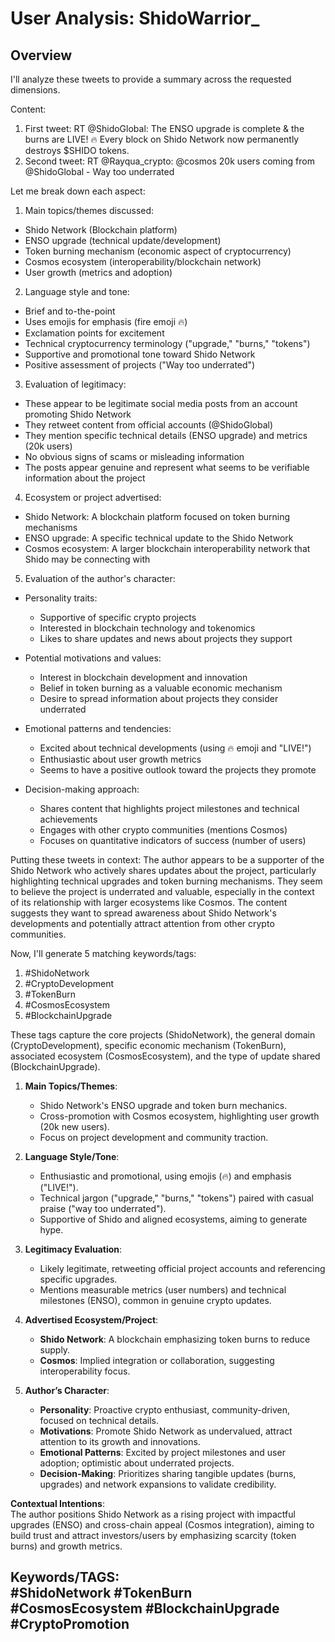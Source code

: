 # User Analysis: ShidoWarrior_

## Overview

<think>
I'll analyze these tweets to provide a summary across the requested dimensions.

Content:
1. First tweet: RT @ShidoGlobal: The ENSO upgrade is complete & the burns are LIVE! 🔥 Every block on Shido Network now permanently destroys $SHIDO tokens.
2. Second tweet: RT @Rayqua_crypto: @cosmos 20k users coming from @ShidoGlobal - Way too underrated

Let me break down each aspect:

1. Main topics/themes discussed:
- Shido Network (Blockchain platform)
- ENSO upgrade (technical update/development)
- Token burning mechanism (economic aspect of cryptocurrency)
- Cosmos ecosystem (interoperability/blockchain network)
- User growth (metrics and adoption)

2. Language style and tone:
- Brief and to-the-point
- Uses emojis for emphasis (fire emoji 🔥)
- Exclamation points for excitement
- Technical cryptocurrency terminology ("upgrade," "burns," "tokens")
- Supportive and promotional tone toward Shido Network
- Positive assessment of projects ("Way too underrated")

3. Evaluation of legitimacy:
- These appear to be legitimate social media posts from an account promoting Shido Network
- They retweet content from official accounts (@ShidoGlobal)
- They mention specific technical details (ENSO upgrade) and metrics (20k users)
- No obvious signs of scams or misleading information
- The posts appear genuine and represent what seems to be verifiable information about the project

4. Ecosystem or project advertised:
- Shido Network: A blockchain platform focused on token burning mechanisms
- ENSO upgrade: A specific technical update to the Shido Network
- Cosmos ecosystem: A larger blockchain interoperability network that Shido may be connecting with

5. Evaluation of the author's character:
- Personality traits: 
  - Supportive of specific crypto projects
  - Interested in blockchain technology and tokenomics
  - Likes to share updates and news about projects they support
  
- Potential motivations and values:
  - Interest in blockchain development and innovation
  - Belief in token burning as a valuable economic mechanism
  - Desire to spread information about projects they consider underrated
  
- Emotional patterns and tendencies:
  - Excited about technical developments (using 🔥 emoji and "LIVE!")
  - Enthusiastic about user growth metrics
  - Seems to have a positive outlook toward the projects they promote
  
- Decision-making approach:
  - Shares content that highlights project milestones and technical achievements
  - Engages with other crypto communities (mentions Cosmos)
  - Focuses on quantitative indicators of success (number of users)

Putting these tweets in context: The author appears to be a supporter of the Shido Network who actively shares updates about the project, particularly highlighting technical upgrades and token burning mechanisms. They seem to believe the project is underrated and valuable, especially in the context of its relationship with larger ecosystems like Cosmos. The content suggests they want to spread awareness about Shido Network's developments and potentially attract attention from other crypto communities.

Now, I'll generate 5 matching keywords/tags:
1. #ShidoNetwork
2. #CryptoDevelopment
3. #TokenBurn
4. #CosmosEcosystem
5. #BlockchainUpgrade

These tags capture the core projects (ShidoNetwork), the general domain (CryptoDevelopment), specific economic mechanism (TokenBurn), associated ecosystem (CosmosEcosystem), and the type of update shared (BlockchainUpgrade).
</think>

1. **Main Topics/Themes**:  
   - Shido Network's ENSO upgrade and token burn mechanics.  
   - Cross-promotion with Cosmos ecosystem, highlighting user growth (20k new users).  
   - Focus on project development and community traction.  

2. **Language Style/Tone**:  
   - Enthusiastic and promotional, using emojis (🔥) and emphasis ("LIVE!").  
   - Technical jargon ("upgrade," "burns," "tokens") paired with casual praise ("way too underrated").  
   - Supportive of Shido and aligned ecosystems, aiming to generate hype.  

3. **Legitimacy Evaluation**:  
   - Likely legitimate, retweeting official project accounts and referencing specific upgrades.  
   - Mentions measurable metrics (user numbers) and technical milestones (ENSO), common in genuine crypto updates.  

4. **Advertised Ecosystem/Project**:  
   - **Shido Network**: A blockchain emphasizing token burns to reduce supply.  
   - **Cosmos**: Implied integration or collaboration, suggesting interoperability focus.  

5. **Author’s Character**:  
   - **Personality**: Proactive crypto enthusiast, community-driven, focused on technical details.  
   - **Motivations**: Promote Shido Network as undervalued, attract attention to its growth and innovations.  
   - **Emotional Patterns**: Excited by project milestones and user adoption; optimistic about underrated projects.  
   - **Decision-Making**: Prioritizes sharing tangible updates (burns, upgrades) and network expansions to validate credibility.  

**Contextual Intentions**:  
The author positions Shido Network as a rising project with impactful upgrades (ENSO) and cross-chain appeal (Cosmos integration), aiming to build trust and attract investors/users by emphasizing scarcity (token burns) and growth metrics.  

**Keywords/TAGS**:  
#ShidoNetwork #TokenBurn #CosmosEcosystem #BlockchainUpgrade #CryptoPromotion
---
